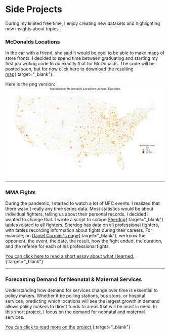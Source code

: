 # Side Projects
During my limited free time, I enjoy creating new datasets and highlighting new insights about topics. 

### McDonalds Locations 
In the car with a friend, she said it would be cool to be able to make maps of store fronts. I decided to spend time between graduating and starting my first job writing code to do exactly that for McDonalds. The code will be posted soon, but for now click here to download the resulting [map](https://drive.google.com/file/d/1Ly7ZYq2VvAfSJLOJTnsvvgPAKqrO3YiL/view?usp=drive_link){:target="_blank"}.

Here is the png version:
![Main](/mcdonalds_by_zipcodes.png)

---

### MMA Fights
During the pandemic, I started to watch a lot of UFC events. I realized that there wasn't really any time series data. Most statistics would be about individual fighters, telling us about their personal records. I decided I wanted to change that. I wrote a script to scrape [Sherdog](https://www.sherdog.com){:target="_blank"} tables related to all fighters. Sherdog has data on all professional fighters, with tables recording information about fights during their careers. For example, on [Daniel Cormier's page](https://www.sherdog.com/fighter/Daniel-Cormier-52311){:target="_blank"}, we know the opponent, the event, the date, the result, how the fight ended, the duration, and the referee for each of his professional fights.  

[You can click here to read a short essay about what I learned.](https://drive.google.com/file/d/13cVwgvXY-JfmFyA7pi4nAflJdhyrFJCs/view?usp=sharing){:target="_blank"}

---

### Forecasting Demand for Neonatal & Maternal Services 
Understanding how demand for services change over time is essential to policy makers. Whether it be polling stations, bus stops, or hospital services, predicting which locations will see the largest growth in demand allows policy makers to direct funds to areas that will be most in need. In this short project, I focus on the demand for neonatal and maternal services.

[You can click to read more on the project.](https://drive.google.com/file/d/13UZmbyC9lfAdlP1Upj2bDJeJ6PC40ZCW/view?usp=sharing){:target="_blank"}
